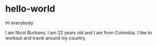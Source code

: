 # hello-world

Hi everybody

I am Nicol Burbano, I am 22 years old and I am from Colombia. 
I like to workout and travel around my country.

